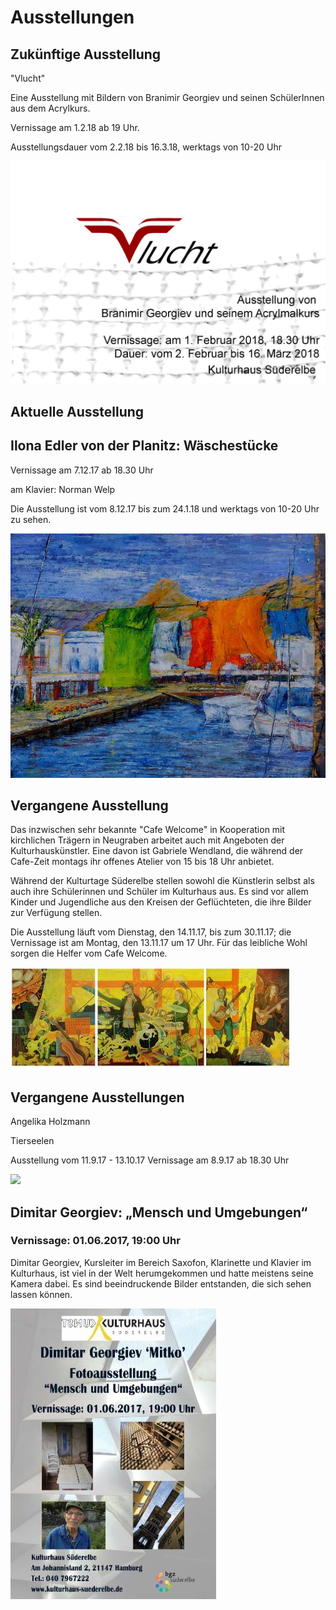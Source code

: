 # Ausstellungen

## Zukünftige Ausstellung

 "Vlucht"
 
 Eine Ausstellung mit Bildern von Branimir Georgiev und seinen SchülerInnen aus dem Acrylkurs.
 
 Vernissage am 1.2.18 ab 19 Uhr.
 
 Ausstellungsdauer vom 2.2.18 bis 16.3.18, werktags von 10-20 Uhr
 
 ![](/img/vlucht.jpg)
 
## Aktuelle Ausstellung

## Ilona Edler von der Planitz: Wäschestücke

Vernissage am 7.12.17 ab 18.30 Uhr

am Klavier: Norman Welp

Die Ausstellung ist vom 8.12.17 bis zum 24.1.18 und werktags von 10-20 Uhr zu sehen.

![](/img/Harmonie.jpg)



## Vergangene Ausstellung 

Das inzwischen sehr bekannte "Cafe Welcome" in Kooperation mit kirchlichen Trägern in Neugraben arbeitet auch mit Angeboten der Kulturhauskünstler. 
Eine davon ist Gabriele Wendland, die während der Cafe-Zeit montags ihr offenes Atelier von 15 bis 18 Uhr anbietet. 

Während der Kulturtage Süderelbe stellen sowohl die Künstlerin selbst als auch ihre Schülerinnen und Schüler im Kulturhaus aus. 
Es sind vor allem Kinder und Jugendliche aus den Kreisen der Geflüchteten, die ihre Bilder zur Verfügung stellen. 

Die Ausstellung läuft vom Dienstag, den 14.11.17, bis zum 30.11.17; die Vernissage ist am Montag, den 13.11.17 um 17 Uhr.
Für das leibliche Wohl sorgen die Helfer vom Cafe Welcome.

![](/img/betsy_miller_band.jpg)



## Vergangene Ausstellungen

Angelika Holzmann

Tierseelen

Ausstellung vom 11.9.17 - 13.10.17
Vernissage am 8.9.17 ab 18.30 Uhr

![](/img/angelika1.JPG)


## Dimitar Georgiev: „Mensch und Umgebungen“

### Vernissage: 01.06.2017, 19:00 Uhr

Dimitar Georgiev, Kursleiter im Bereich Saxofon, Klarinette und Klavier im Kulturhaus, ist viel in der Welt herumgekommen und hatte meistens seine Kamera dabei. Es sind beeindruckende Bilder entstanden, die sich sehen lassen können.

![](/img/wsb_329x421_Dimitar+Georgiev+-+Fotoausstellung++-+Flyer+$28Version+3.0$29+$28Britannic+Bold$29+$282017.05.17$29.jpg)



